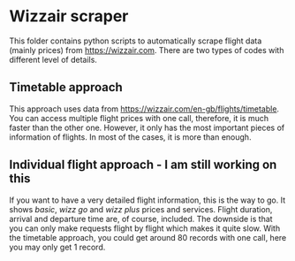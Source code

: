 # Wizzair scraper
This folder contains python scripts to automatically scrape flight data (mainly prices) from <https://wizzair.com>. There are two types of codes with different level of details.

## Timetable approach

This approach uses data from <https://wizzair.com/en-gb/flights/timetable>. You can access multiple flight prices with one call, therefore, it is much faster than the other one. However, it only has the most important pieces of information of flights. In most of the cases, it is more than enough.

## Individual flight approach - __I am still working on this__

If you want to have a very detailed flight information, this is the way to go. It shows _basic_,  _wizz go_ and _wizz plus_ prices and services. Flight duration, arrival and departure time are, of course, included. The downside is that you can only make requests flight by flight which makes it quite slow. With the timetable approach, you could get around 80 records with one call, here you may only get 1 record.